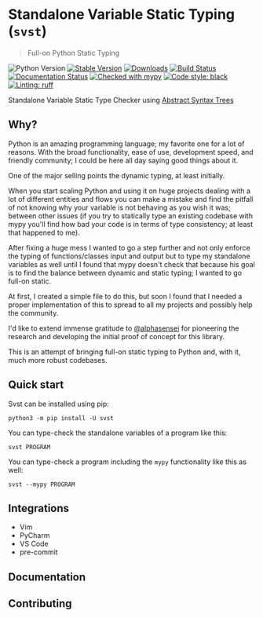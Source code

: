 # Standalone Variable Static Typing (`svst`)
> Full-on Python Static Typing

![Python Version](https://img.shields.io/badge/Python-3.7.17-yellow.svg)
[![Stable Version](https://img.shields.io/pypi/v/svst?color=blue)](https://pypi.org/project/svst/)
[![Downloads](https://img.shields.io/pypi/dm/svst)](https://pypistats.org/packages/svst)
[![Build Status](https://github.com/spikedengineering/svst/actions/workflows/test.yml/badge.svg)](https://github.com/spikedengineering/svst/actions)
[![Documentation Status](https://readthedocs.org/projects/svst/badge/?version=latest)](https://svst.readthedocs.io/en/latest/?badge=latest)
[![Checked with mypy](https://www.mypy-lang.org/static/mypy_badge.svg)](https://mypy-lang.org/)
[![Code style: black](https://img.shields.io/badge/code%20style-black-000000.svg)](https://github.com/psf/black)
[![Linting: ruff](https://img.shields.io/badge/linting-ruff-808080.svg)](https://github.com/astral-sh/ruff)

Standalone Variable Static Type Checker using [Abstract Syntax Trees](https://docs.python.org/3/library/ast.html)

## Why?

Python is an amazing programming language; my favorite one for a lot of reasons. With the broad functionality, ease of use, development speed, and friendly community; I could be here all day saying good things about it.

One of the major selling points the dynamic typing, at least initially.

When you start scaling Python and using it on huge projects dealing with a lot of different entities and flows you can make a mistake and find the pitfall of not knowing why your variable is not behaving as you wish it was; between other issues (if you try to statically type an existing codebase with mypy you'll find how bad your code is in terms of type consistency; at least that happened to me).

After fixing a huge mess I wanted to go a step further and not only enforce the typing of functions/classes input and output but to type my standalone variables as well until I found that mypy doesn't check that because his goal is to find the balance between dynamic and static typing; I wanted to go full-on static.

At first, I created a simple file to do this, but soon I found that I needed a proper implementation of this to spread to all my projects and possibly help the community.

I'd like to extend immense gratitude to [@alphasensei](https://github.com/alphasensei) for pioneering the research and developing the initial proof of concept for this library.

This is an attempt of bringing full-on static typing to Python and, with it, much more robust codebases.

## Quick start

Svst can be installed using pip:

```shell
python3 -m pip install -U svst
```

You can type-check the standalone variables of a program like this:

```shell
svst PROGRAM
```

You can type-check a program including the `mypy` functionality like this as well:

```shell
svst --mypy PROGRAM
```

## Integrations

* Vim
* PyCharm
* VS Code
* pre-commit

## Documentation



## Contributing
